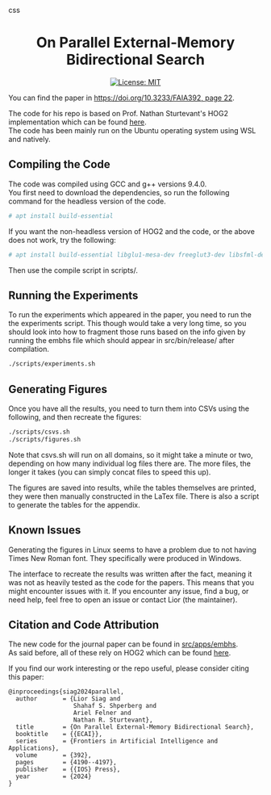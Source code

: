 css
<h1 align="center">On Parallel External-Memory Bidirectional Search</h1>
<p align="center">
<a href="https://github.com/SPL-BGU/BiHS-Consistent-F2E/blob/main/LICENSE"><img alt="License: MIT" src="https://img.shields.io/badge/License-MIT-yellow.svg"></a>
</p>

You can find the paper in [https://doi.org/10.3233/FAIA392, page 22](https://doi.org/10.3233/FAIA392).

The code for his repo is based on Prof. Nathan Sturtevant's HOG2 implementation which can be
found [here](https://github.com/nathansttt/hog2). <br/>
The code has been mainly run on the Ubuntu operating system using WSL and natively. <br/>

## Compiling the Code
The code was compiled using GCC and g++ versions 9.4.0. <br/>
You first need to download the dependencies, so run the following command for the headless version of the code.

```sh
# apt install build-essential
```

If you want the non-headless version of HOG2 and the code, or the above does not work, try the following:

```sh
# apt install build-essential libglu1-mesa-dev freeglut3-dev libsfml-dev
```

Then use the compile script in scripts/.


## Running the Experiments
To run the experiments which appeared in the paper, you need to run the the experiments script. This though would take a
very long time, so you should look into how to fragment those runs based on the info given by running the embhs file which 
should appear in src/bin/release/ after compilation.

```sh
./scripts/experiments.sh
```

## Generating Figures

Once you have all the results, you need to turn them into CSVs using the following, and then recreate the figures:

```sh
./scripts/csvs.sh
./scripts/figures.sh
```

Note that csvs.sh will run on all domains, so it might take a minute or two, depending on how many individual log files there
are. The more files, the longer it takes (you can simply concat files to speed this up).

The figures are saved into results, while the tables themselves are printed, they were then manually constructed in the
LaTex file. There is also a script to generate the tables for the appendix.

## Known Issues
Generating the figures in Linux seems to have a problem due to not having Times New Roman font. They specifically were
produced in Windows.

The interface to recreate the results was written after the fact, meaning it was not as heavily tested as the code for the papers.
This means that you might encounter issues with it. If you encounter any issue, find a bug, or need help, feel free to open an issue or contact Lior (the maintainer).

## Citation and Code Attribution
The new code for the journal paper can be found in
[src/apps/embhs](https://github.com/SPL-BGU/PEM-BiHS/tree/main/src/apps/embhs).<br/>
As said before, all of these rely on HOG2 which can be found [here](https://github.com/nathansttt/hog2). 

If you find our work interesting or the repo useful, please consider citing this paper:
```
@inproceedings{siag2024parallel,
  author       = {Lior Siag and
                  Shahaf S. Shperberg and
                  Ariel Felner and
                  Nathan R. Sturtevant},
  title        = {On Parallel External-Memory Bidirectional Search},
  booktitle    = {{ECAI}},
  series       = {Frontiers in Artificial Intelligence and Applications},
  volume       = {392},
  pages        = {4190--4197},
  publisher    = {{IOS} Press},
  year         = {2024}
}
```

